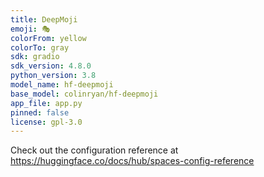 ```yaml
---
title: DeepMoji
emoji: 🎭
colorFrom: yellow
colorTo: gray
sdk: gradio
sdk_version: 4.8.0
python_version: 3.8
model_name: hf-deepmoji
base_model: colinryan/hf-deepmoji
app_file: app.py
pinned: false
license: gpl-3.0
---
```


Check out the configuration reference at https://huggingface.co/docs/hub/spaces-config-reference